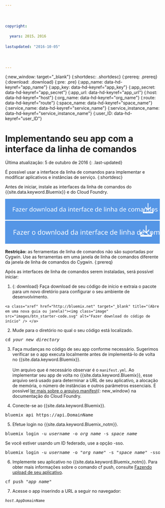 ```yaml
---



copyright:

  years: 2015，2016

lastupdated: "2016-10-05"



---
```


{:new_window: target="_blank"}
{:shortdesc: .shortdesc}
{:prereq: .prereq}
{:download: .download}
{:pre: .pre}
{:app_name: data-hd-keyref="app_name"}
{:app_key: data-hd-keyref="app_key"}
{:app_secret: data-hd-keyref="app_secret"}
{:app_url: data-hd-keyref="app_url"}
{:host: data-hd-keyref="host"}
{:org_name: data-hd-keyref="org_name"}
{:route: data-hd-keyref="route"}
{:space_name: data-hd-keyref="space_name"}
{:service_name: data-hd-keyref="service_name"}
{:service_instance_name: data-hd-keyref="service_instance_name"}
{:user_ID: data-hd-keyref="user_ID"}

# Implementando seu app com a interface da linha de comandos
Última atualização: 5 de outubro de 2016
{: .last-updated}

É possível usar a interface da linha de comandos para implementar e modificar aplicativos e instâncias de serviço.
{:shortdesc}

Antes de iniciar, instale as interfaces da linha de comandos do {{site.data.keyword.Bluemix}} e do Cloud Foundry.

<p>
<a class="xref" href="http://clis.ng.bluemix.net/ui/home.html" target="_blank" title="(Abre em uma nova guia ou janela)"><img class="image" src="images/btn_bx_commandline.svg" alt="Fazer download da interface da linha de comandos do {{site.data.keyword.Bluemix}} " /></a> <a class="xref" href="https://github.com/cloudfoundry/cli/releases" target="_blank" title="(Abre em uma nova guia ou janela)"><img class="image" src="images/btn_cf_commandline.svg" alt="Fazer download da interface da linha de comandos do Cloud Foundry" /> </a>
</p>

**Restrição:** as ferramentas de linha de comandos não são suportadas por Cygwin. Use as ferramentas em uma janela de linha de comandos diferente da janela de linha de comandos do Cygwin.
{:prereq}

Após as interfaces de linha de comandos serem instaladas, será possível iniciar:

  1. {: download} Faça download de seu código de início e extraia o pacote para um novo diretório para configurar o seu ambiente de desenvolvimento.

    <a class="xref" href="http://bluemix.net" target="_blank" title="(Abre em uma nova guia ou janela)"><img class="image" src="images/btn_starter-code.svg" alt="Fazer download do código de início" /> </a>

  2. Mude para o diretório no qual o seu código está localizado.

  <pre class="pre">cd <var class="keyword varname">your_new_directory</var></pre>

  3.  Faça mudanças no código de seu app conforme necessário. Sugerimos verificar se o app executa localmente antes de implementá-lo de volta no {{site.data.keyword.Bluemix}}.<br><br>Um arquivo que é necessário observar é o `manifest.yml`. Ao implementar seu app de volta no {{site.data.keyword.Bluemix}}, esse arquivo será usado para determinar a URL de seu aplicativo, a alocação de memória, o número de instâncias e outros parâmetros essenciais. É possível [ler mais sobre o arquivo manifest](https://docs.cloudfoundry.org/devguide/deploy-apps/manifest.html){: new_window} na documentação do Cloud Foundry.

  4. Conecte-se ao {{site.data.keyword.Bluemix}}.

  <pre class="pre">bluemix api https://api.<span class="keyword" data-hd-keyref="DomainName">DomainName</span></pre>

  5. Efetue login no {{site.data.keyword.Bluemix_notm}}.

  <pre class="pre">bluemix login -u <var class="keyword varname" data-hd-keyref="user_ID">username</var> -o <var class="keyword varname" data-hd-keyref="org_name">org_name</var> -s <var class="keyword varname" data-hd-keyref="space_name">space_name</var></pre>

  Se você estiver usando um ID federado, use a opção -sso.

  <pre class="pre">bluemix login -u <var class="keyword varname" data-hd-keyref="user_ID">username</var> -o "<var class="keyword varname" data-hd-keyref="org_name">org_name</var>" -s "<var class="keyword varname" data-hd-keyref="space_name">space_name</var>" -sso</pre>

  6. Implemente seu aplicativo no {{site.data.keyword.Bluemix_notm}}. Para obter mais informações sobre o comando cf push, consulte [Fazendo upload de
seu aplicativo](/docs/starters/upload_app.html).

  <pre class="pre">cf push "<var class="keyword varname" data-hd-keyref="app_name">app_name</var>"</pre>

  7. Acesse o app inserindo a URL a seguir no
navegador:

  <pre class="codeblock"><code><var class="keyword varname" data-hd-keyref="host">host</var>.<span class="keyword" data-hd-keyref="APPDomain">AppDomainName</span></code></pre>
